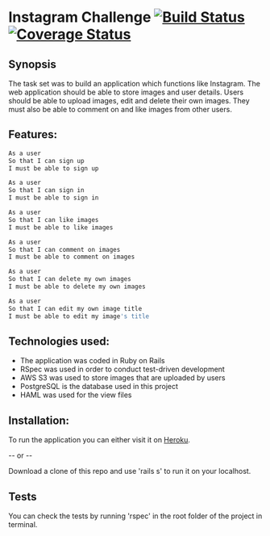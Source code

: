 Instagram Challenge     [![Build Status](https://travis-ci.org/UsmanJ/instagram-challenge.svg?branch=master)](https://travis-ci.org/UsmanJ/instagram-challenge) [![Coverage Status](https://coveralls.io/repos/UsmanJ/instagram-challenge/badge.svg?branch=master&service=github)](https://coveralls.io/github/UsmanJ/instagram-challenge?branch=master)
======================

Synopsis
-----

The task set was to build an application which functions like Instagram. The web application should be able to store images and user details. Users should be able to upload images, edit and delete their own images. They must also be able to comment on and like images from other users.

Features:
-------

```sh
As a user
So that I can sign up
I must be able to sign up

As a user
So that I can sign in
I must be able to sign in

As a user
So that I can like images
I must be able to like images

As a user
So that I can comment on images
I must be able to comment on images

As a user
So that I can delete my own images
I must be able to delete my own images

As a user
So that I can edit my own image title
I must be able to edit my image's title
```

Technologies used:
------

* The application was coded in Ruby on Rails
* RSpec was used in order to conduct test-driven development
* AWS S3 was used to store images that are uploaded by users
* PostgreSQL is the database used in this project
* HAML was used for the view files

Installation:
------

To run the application you can either visit it on [Heroku](https://usmaninstagram.herokuapp.com/).

-- or --

Download a clone of this repo and use 'rails s' to run it on your localhost.


Tests
------

You can check the tests by running 'rspec' in the root folder of the project in terminal.
